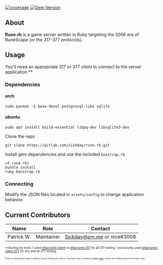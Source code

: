 [![coverage](https://gitlab.com/sickday/rune.rb/badges/master/coverage.svg?job=test_app)](https://rubydoc.info/gems/rune.rb)
[![Gem Version](https://badge.fury.io/rb/rune.rb.svg)](https://badge.fury.io/rb/rune.rb)
## About

**Rune.rb** is a game server written in Ruby targeting the 2006 era of RuneScape (or the 317-377 protocols).

## Usage

You'll need an appropriate 317 or 377 client to connect to the server application.**

### Dependencies
#### arch
```shell
sudo pacman -S base-devel postgresql-libs sqlite
```

#### ubuntu
```shell
sudo apt install build-essential libpq-dev libsqlite3-dev
```

Clone the repo
```shell
git clone https://gitlab.com/sickday/rune.rb.git
```

Install gem dependencies and use the included `boostrap.rb`
```shell
cd rune.rb/
bundle install
ruby boostrap.rb
```

### Connecting

Modify the JSON files located in `assets/config` to change application behavior.
## Current Contributors

| Name | Role | Contact |
| ----------- | ---- | ------- |
| Patrick W. | Maintainer | Sickday@pm.me or nice#3008 |


<sub><sub>**During my tests, I used [refactored-client](https://github.com/Rabrg/refactored-client) or [refactored-317](https://gitlab.com/jscranton55/refactored-317) for all 317 testing. I exclusively used [refactored-client-377](https://github.com/Promises/refactored-client-377) for any and all 377 testing.</sub></sub>

<sub><sub><sub><sub>If you're viewing this repo on github, you're looking at a mirror. The main repo is hosted on gitlab [here](https://gitlab.com/sickday/rune.rb). Issues are enabled only on the main repo.

